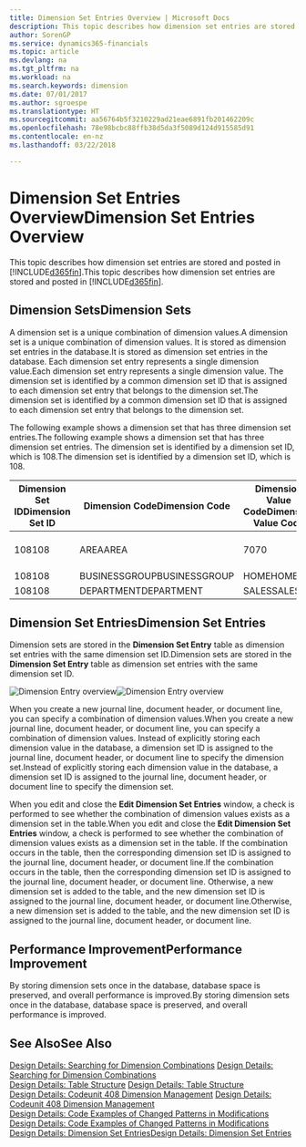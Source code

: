 ```yaml
---
title: Dimension Set Entries Overview | Microsoft Docs
description: This topic describes how dimension set entries are stored and posted in Dynamcis 365.
author: SorenGP
ms.service: dynamics365-financials
ms.topic: article
ms.devlang: na
ms.tgt_pltfrm: na
ms.workload: na
ms.search.keywords: dimension
ms.date: 07/01/2017
ms.author: sgroespe
ms.translationtype: HT
ms.sourcegitcommit: aa56764b5f3210229ad21eae6891fb201462209c
ms.openlocfilehash: 78e98bcbc88ffb38d5da3f5089d124d915585d91
ms.contentlocale: en-nz
ms.lasthandoff: 03/22/2018

---
```

# <a name="dimension-set-entries-overview"></a><span data-ttu-id="8496a-103">Dimension Set Entries Overview</span><span class="sxs-lookup"><span data-stu-id="8496a-103">Dimension Set Entries Overview</span></span>
<span data-ttu-id="8496a-104">This topic describes how dimension set entries are stored and posted in [!INCLUDE[d365fin](includes/d365fin_md.md)].</span><span class="sxs-lookup"><span data-stu-id="8496a-104">This topic describes how dimension set entries are stored and posted in [!INCLUDE[d365fin](includes/d365fin_md.md)].</span></span>  
  
## <a name="dimension-sets"></a><span data-ttu-id="8496a-105">Dimension Sets</span><span class="sxs-lookup"><span data-stu-id="8496a-105">Dimension Sets</span></span>  
<span data-ttu-id="8496a-106">A dimension set is a unique combination of dimension values.</span><span class="sxs-lookup"><span data-stu-id="8496a-106">A dimension set is a unique combination of dimension values.</span></span> <span data-ttu-id="8496a-107">It is stored as dimension set entries in the database.</span><span class="sxs-lookup"><span data-stu-id="8496a-107">It is stored as dimension set entries in the database.</span></span> <span data-ttu-id="8496a-108">Each dimension set entry represents a single dimension value.</span><span class="sxs-lookup"><span data-stu-id="8496a-108">Each dimension set entry represents a single dimension value.</span></span> <span data-ttu-id="8496a-109">The dimension set is identified by a common dimension set ID that is assigned to each dimension set entry that belongs to the dimension set.</span><span class="sxs-lookup"><span data-stu-id="8496a-109">The dimension set is identified by a common dimension set ID that is assigned to each dimension set entry that belongs to the dimension set.</span></span>  
  
<span data-ttu-id="8496a-110">The following example shows a dimension set that has three dimension set entries.</span><span class="sxs-lookup"><span data-stu-id="8496a-110">The following example shows a dimension set that has three dimension set entries.</span></span> <span data-ttu-id="8496a-111">The dimension set is identified by a dimension set ID, which is 108.</span><span class="sxs-lookup"><span data-stu-id="8496a-111">The dimension set is identified by a dimension set ID, which is 108.</span></span>  
  
|<span data-ttu-id="8496a-112">Dimension Set ID</span><span class="sxs-lookup"><span data-stu-id="8496a-112">Dimension Set ID</span></span>|<span data-ttu-id="8496a-113">Dimension Code</span><span class="sxs-lookup"><span data-stu-id="8496a-113">Dimension Code</span></span>|<span data-ttu-id="8496a-114">Dimension Value Code</span><span class="sxs-lookup"><span data-stu-id="8496a-114">Dimension Value Code</span></span>|<span data-ttu-id="8496a-115">Dimension Value Name</span><span class="sxs-lookup"><span data-stu-id="8496a-115">Dimension Value Name</span></span>|  
|----------------------|--------------------|--------------------------|--------------------------|  
|<span data-ttu-id="8496a-116">108</span><span class="sxs-lookup"><span data-stu-id="8496a-116">108</span></span>|<span data-ttu-id="8496a-117">AREA</span><span class="sxs-lookup"><span data-stu-id="8496a-117">AREA</span></span>|<span data-ttu-id="8496a-118">70</span><span class="sxs-lookup"><span data-stu-id="8496a-118">70</span></span>|<span data-ttu-id="8496a-119">America North</span><span class="sxs-lookup"><span data-stu-id="8496a-119">America North</span></span>|  
|<span data-ttu-id="8496a-120">108</span><span class="sxs-lookup"><span data-stu-id="8496a-120">108</span></span>|<span data-ttu-id="8496a-121">BUSINESSGROUP</span><span class="sxs-lookup"><span data-stu-id="8496a-121">BUSINESSGROUP</span></span>|<span data-ttu-id="8496a-122">HOME</span><span class="sxs-lookup"><span data-stu-id="8496a-122">HOME</span></span>|<span data-ttu-id="8496a-123">Home</span><span class="sxs-lookup"><span data-stu-id="8496a-123">Home</span></span>|  
|<span data-ttu-id="8496a-124">108</span><span class="sxs-lookup"><span data-stu-id="8496a-124">108</span></span>|<span data-ttu-id="8496a-125">DEPARTMENT</span><span class="sxs-lookup"><span data-stu-id="8496a-125">DEPARTMENT</span></span>|<span data-ttu-id="8496a-126">SALES</span><span class="sxs-lookup"><span data-stu-id="8496a-126">SALES</span></span>|<span data-ttu-id="8496a-127">Sales</span><span class="sxs-lookup"><span data-stu-id="8496a-127">Sales</span></span>|  
  
## <a name="dimension-set-entries"></a><span data-ttu-id="8496a-128">Dimension Set Entries</span><span class="sxs-lookup"><span data-stu-id="8496a-128">Dimension Set Entries</span></span>  
<span data-ttu-id="8496a-129">Dimension sets are stored in the **Dimension Set Entry** table as dimension set entries with the same dimension set ID.</span><span class="sxs-lookup"><span data-stu-id="8496a-129">Dimension sets are stored in the **Dimension Set Entry** table as dimension set entries with the same dimension set ID.</span></span>  
  
<span data-ttu-id="8496a-130">![Dimension Entry overview](media/dimensionentrynav7.png "DimensionEntryNAV7")</span><span class="sxs-lookup"><span data-stu-id="8496a-130">![Dimension Entry overview](media/dimensionentrynav7.png "DimensionEntryNAV7")</span></span>  
  
<span data-ttu-id="8496a-131">When you create a new journal line, document header, or document line, you can specify a combination of dimension values.</span><span class="sxs-lookup"><span data-stu-id="8496a-131">When you create a new journal line, document header, or document line, you can specify a combination of dimension values.</span></span> <span data-ttu-id="8496a-132">Instead of explicitly storing each dimension value in the database, a dimension set ID is assigned to the journal line, document header, or document line to specify the dimension set.</span><span class="sxs-lookup"><span data-stu-id="8496a-132">Instead of explicitly storing each dimension value in the database, a dimension set ID is assigned to the journal line, document header, or document line to specify the dimension set.</span></span>  
  
<span data-ttu-id="8496a-133">When you edit and close the **Edit Dimension Set Entries** window, a check is performed to see whether the combination of dimension values exists as a dimension set in the table.</span><span class="sxs-lookup"><span data-stu-id="8496a-133">When you edit and close the **Edit Dimension Set Entries** window, a check is performed to see whether the combination of dimension values exists as a dimension set in the table.</span></span> <span data-ttu-id="8496a-134">If the combination occurs in the table, then the corresponding dimension set ID is assigned to the journal line, document header, or document line.</span><span class="sxs-lookup"><span data-stu-id="8496a-134">If the combination occurs in the table, then the corresponding dimension set ID is assigned to the journal line, document header, or document line.</span></span> <span data-ttu-id="8496a-135">Otherwise, a new dimension set is added to the table, and the new dimension set ID is assigned to the journal line, document header, or document line.</span><span class="sxs-lookup"><span data-stu-id="8496a-135">Otherwise, a new dimension set is added to the table, and the new dimension set ID is assigned to the journal line, document header, or document line.</span></span>  
  
## <a name="performance-improvement"></a><span data-ttu-id="8496a-136">Performance Improvement</span><span class="sxs-lookup"><span data-stu-id="8496a-136">Performance Improvement</span></span>  
<span data-ttu-id="8496a-137">By storing dimension sets once in the database, database space is preserved, and overall performance is improved.</span><span class="sxs-lookup"><span data-stu-id="8496a-137">By storing dimension sets once in the database, database space is preserved, and overall performance is improved.</span></span>  
  
## <a name="see-also"></a><span data-ttu-id="8496a-138">See Also</span><span class="sxs-lookup"><span data-stu-id="8496a-138">See Also</span></span>  
<span data-ttu-id="8496a-139">[Design Details: Searching for Dimension Combinations](design-details-searching-for-dimension-combinations.md) </span><span class="sxs-lookup"><span data-stu-id="8496a-139">[Design Details: Searching for Dimension Combinations](design-details-searching-for-dimension-combinations.md) </span></span>  
<span data-ttu-id="8496a-140">[Design Details: Table Structure](design-details-table-structure.md) </span><span class="sxs-lookup"><span data-stu-id="8496a-140">[Design Details: Table Structure](design-details-table-structure.md) </span></span>  
<span data-ttu-id="8496a-141">[Design Details: Codeunit 408 Dimension Management](design-details-codeunit-408-dimension-management.md) </span><span class="sxs-lookup"><span data-stu-id="8496a-141">[Design Details: Codeunit 408 Dimension Management](design-details-codeunit-408-dimension-management.md) </span></span>  
<span data-ttu-id="8496a-142">[Design Details: Code Examples of Changed Patterns in Modifications](design-details-code-examples-of-changed-patterns-in-modifications.md) </span><span class="sxs-lookup"><span data-stu-id="8496a-142">[Design Details: Code Examples of Changed Patterns in Modifications](design-details-code-examples-of-changed-patterns-in-modifications.md) </span></span>  
[<span data-ttu-id="8496a-143">Design Details: Dimension Set Entries</span><span class="sxs-lookup"><span data-stu-id="8496a-143">Design Details: Dimension Set Entries</span></span>](design-details-dimension-set-entries.md)   

